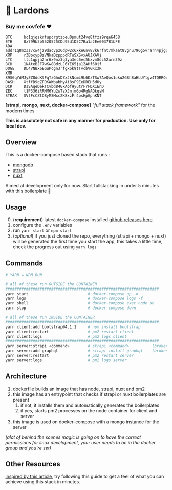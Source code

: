 # 🥓 Lardons

### Buy me covfefe ❤️
```
BTC     bc1qjqzkrfupcrgtzpeu0pmut24vq8tfzs9rqe6458
ETH     0x799b3b5520525CDd95d1D5C7Ba1a2Ee6037B1bFE
ADA     addr1q8mz3z7cw4jz9dacvpz6dpw2c6xke6nv8vk6rfnt7mkaat8vgnu796g5vrarn4pjgpdqkare9zryx645e25wcae8636q97typg
XRP     r3Bpcyp8zVNkaDzpppdRTuSXSvxAUJXAVj
LTC     ltc1qpja2nr6x9nz3q3ya3ec6ec5hxvm8dz52urn39z
BCH     1NAteBJF7wKw8BdzLJ6YE65ja1ZAHf68jf
DOGE    DL4VNBx6EGuPcgnJrfgxok9tTvcbVGKx3R
XMR     89S6qYdMJyZZ8ddKtFqTzGhuDZxJkNcmL9L6KzTSw7AeQos1uku2GBhBaHLUYtgv4TQRRQuNF4FixAu6geKC2r25NyWZj2Q
DASH    XtffD9gZFDKWWpabMyAi8sF9EeDREH5dUy
DCR     DsSAqeDekTCvbd84GkAofHyutrFrFDX1EnD
ZEC     t1P336iRRMM6Yu2wTzXJmjm6p4RgNAQkgsM
STRAX   SVfFcCZtQ8yMSMxc2K8xzFr4psHpGpnKNT 
```

**[strapi, mongo, nuxt, docker-compose]**
_"full stack framework"_ for the modern times

**This is absolutely not safe in any manner for production. Use only for local dev.**

## Overview
This is a docker-compose based stack that runs :
- [mongodb](https://github.com/mongodb/mongo) 
- [strapi](https://github.com/strapi/strapi) 
- [nuxt](https://github.com/nuxt/nuxt.js) 

Aimed at development only for now.
Start fullstacking in under 5 minutes with this boilerplate 🎉

## Usage
0. (**requirement**) latest `docker-compose` installed [github releases here](https://github.com/docker/compose/releases)
1. configure the `.env` variables
2. run `yarn start` or `npm start`
3. (_optional_) if you just cloned the repo, everything (strapi + mongo + nuxt) will be generated the first time you start the app, this takes a little time, check the progress out using `yarn logs`

## Commands
```bash
# YARN = NPM RUN

# all of these run OUTSIDE the CONTAINER
###################################################################
yarn start                          # docker-compose up -d
yarn logs                           # docker-compose logs -f
yarn shell                          # docker-compose exec node sh
yarn stop                           # docker-compose down

# all of these run INSIDE the CONTAINER
###################################################################
yarn client:add bootstrap@4.1.1     # npm install bootstrap
yarn client:restart                 # pm2 restart client
yarn client:logs                    # pm2 logs client
###################################################################
yarn server:strapi <command>        # strapi <command>          (broken see #2, exec manually inside the container)
yarn server:add graphql             # strapi install graphql    (broken see #2, exec manually inside the container)
yarn server:restart                 # pm2 restart server
yarn server:logs                    # pm2 logs server
```

## Architecture
1. dockerfile builds an image that has node, strapi, nuxt and pm2
2. this image has an entrypoint that checks if strapi or nuxt boilerplates are present
    1. if not, it installs them and automatically generates the boilerplates
    2. if yes, starts pm2 processes on the node container for client and server
3. this image is used on docker-compose with a mongo instance for the server

_(alot of behind the scenes magic is going on to have the correct permissions for linux development, your user needs to be in the docker group and you're set)_

## Other Resources
[inspired by this article](https://blog.strapi.io/cooking-a-deliveroo-clone-with-nuxt-vue-js-graphql-strapi-and-stripe-setup-part-1-7/), try following this guide to get a feel of what you can achieve using this stack in minutes.
